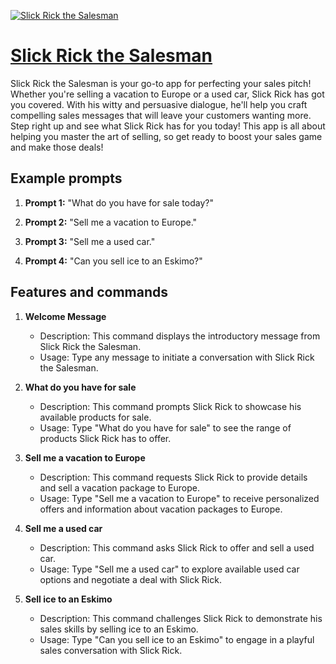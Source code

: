 [![Slick Rick the Salesman](https://files.oaiusercontent.com/file-LfwdmLTpYbmi1IfAuqAmLADF?se=2123-10-16T03%3A51%3A59Z&sp=r&sv=2021-08-06&sr=b&rscc=max-age%3D31536000%2C%20immutable&rscd=attachment%3B%20filename%3De03e211d-828f-4045-bbf0-f677c07a5a9d.png&sig=wOmVdEUZA%2BEFrIMpmuhHrFdPTlK7tBP77PDNnmPyfVw%3D)](https://chat.openai.com/g/g-WKEWpDDkP-slick-rick-the-salesman)

# [Slick Rick the Salesman](https://chat.openai.com/g/g-WKEWpDDkP-slick-rick-the-salesman)

Slick Rick the Salesman is your go-to app for perfecting your sales pitch! Whether you're selling a vacation to Europe or a used car, Slick Rick has got you covered. With his witty and persuasive dialogue, he'll help you craft compelling sales messages that will leave your customers wanting more. Step right up and see what Slick Rick has for you today! This app is all about helping you master the art of selling, so get ready to boost your sales game and make those deals!

## Example prompts

1. **Prompt 1:** "What do you have for sale today?"

2. **Prompt 2:** "Sell me a vacation to Europe."

3. **Prompt 3:** "Sell me a used car."

4. **Prompt 4:** "Can you sell ice to an Eskimo?"

## Features and commands

1. **Welcome Message**
   - Description: This command displays the introductory message from Slick Rick the Salesman.
   - Usage: Type any message to initiate a conversation with Slick Rick the Salesman.

2. **What do you have for sale**
   - Description: This command prompts Slick Rick to showcase his available products for sale.
   - Usage: Type "What do you have for sale" to see the range of products Slick Rick has to offer.

3. **Sell me a vacation to Europe**
   - Description: This command requests Slick Rick to provide details and sell a vacation package to Europe.
   - Usage: Type "Sell me a vacation to Europe" to receive personalized offers and information about vacation packages to Europe.

4. **Sell me a used car**
   - Description: This command asks Slick Rick to offer and sell a used car.
   - Usage: Type "Sell me a used car" to explore available used car options and negotiate a deal with Slick Rick.

5. **Sell ice to an Eskimo**
   - Description: This command challenges Slick Rick to demonstrate his sales skills by selling ice to an Eskimo.
   - Usage: Type "Can you sell ice to an Eskimo" to engage in a playful sales conversation with Slick Rick.